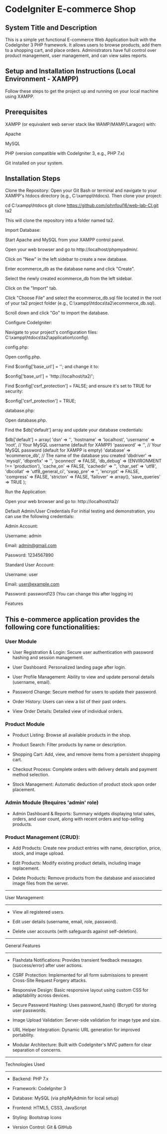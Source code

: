 
# CodeIgniter E-commerce Shop



## System Title and Description

This is a simple yet functional E-commerce Web Application built with the CodeIgniter 3 PHP framework. It allows users to browse products, add them to a shopping cart, and place orders. Administrators have full control over product management, user management, and can view sales reports.


## Setup and Installation Instructions (Local Environment - XAMPP)

Follow these steps to get the project up and running on your local machine using XAMPP.

## Prerequisites
XAMPP (or equivalent web server stack like WAMP/MAMP/Laragon) with:

Apache

MySQL

PHP (version compatible with CodeIgniter 3, e.g., PHP 7.x)

Git installed on your system.

##  Installation Steps
Clone the Repository:
Open your Git Bash or terminal and navigate to your XAMPP's htdocs directory (e.g., C:\xampp\htdocs). Then clone your project:

cd C:\xampp\htdocs
git clone https://github.com/johnfoul16/web-lab-CI.git ta2

This will clone the repository into a folder named ta2.

Import Database:

Start Apache and MySQL from your XAMPP control panel.

Open your web browser and go to http://localhost/phpmyadmin/.

Click on "New" in the left sidebar to create a new database.

Enter ecommerce_db as the database name and click "Create".

Select the newly created ecommerce_db from the left sidebar.

Click on the "Import" tab.

Click "Choose File" and select the ecommerce_db.sql file located in the root of your ta2 project folder (e.g., C:\xampp\htdocs\ta2\ecommerce_db.sql).

Scroll down and click "Go" to import the database.

Configure CodeIgniter:

Navigate to your project's configuration files: C:\xampp\htdocs\ta2\application\config\

config.php:

Open config.php.

Find $config['base_url'] = ''; and change it to:

$config['base_url'] = 'http://localhost/ta2/';

Find $config['csrf_protection'] = FALSE; and ensure it's set to TRUE for security:

$config['csrf_protection'] = TRUE;

database.php:

Open database.php.

Find the $db['default'] array and update your database credentials:

$db['default'] = array(
    'dsn'      => '',
    'hostname' => 'localhost',
    'username' => 'root', // Your MySQL username (default for XAMPP)
    'password' => '',     // Your MySQL password (default for XAMPP is empty)
    'database' => 'ecommerce_db', // The name of the database you created
    'dbdriver' => 'mysqli',
    'dbprefix' => '',
    'pconnect' => FALSE,
    'db_debug' => (ENVIRONMENT !== 'production'),
    'cache_on' => FALSE,
    'cachedir' => '',
    'char_set' => 'utf8',
    'dbcollat' => 'utf8_general_ci',
    'swap_pre' => '',
    'encrypt'  => FALSE,
    'compress' => FALSE,
    'stricton' => FALSE,
    'failover' => array(),
    'save_queries' => TRUE
);

Run the Application:

Open your web browser and go to:
http://localhost/ta2/

Default Admin/User Credentials
For initial testing and demonstration, you can use the following credentials:

Admin Account:

Username: admin

Email: admin@gmail.com

Password: 1234567890

Standard User Account:

Username: user

Email: user@example.com

Password: password123 (You can change this after logging in)

Features
## This e-commerce application provides the following core functionalities:

### User Module
-  User Registration & Login: Secure user authentication with password hashing and session management.

-  User Dashboard: Personalized landing page after login.

-  User Profile Management: Ability to view and update personal details (username, email).

-  Password Change: Secure method for users to update their password.

-  Order History: Users can view a list of their past orders.

-  View Order Details: Detailed view of individual orders.

### Product Module
-  Product Listing: Browse all available products in the shop.

-  Product Search: Filter products by name or description.

-  Shopping Cart: Add, view, and remove items from a persistent shopping cart.

-  Checkout Process: Complete orders with delivery details and payment method selection.

-  Stock Management: Automatic deduction of product stock upon order placement.

### Admin Module (Requires 'admin' role)
-  Admin Dashboard & Reports: Summary widgets displaying total sales, orders, and user count, along with recent orders and top-selling products.

### Product Management (CRUD):

-  Add Products: Create new product entries with name, description, price, stock, and image upload.

-  Edit Products: Modify existing product details, including image replacement.

-  Delete Products: Remove products from the database and associated image files from the server.

*******************
User Management:
*******************

-  View all registered users.

-  Edit user details (username, email, role, password).

-  Delete user accounts (with safeguards against self-deletion).

*******************
General Features
*******************

-  Flashdata Notifications: Provides transient feedback messages (success/error) after user actions.

-  CSRF Protection: Implemented for all form submissions to prevent Cross-Site Request Forgery attacks.

-  Responsive Design: Basic responsive layout using custom CSS for adaptability across devices.

-  Secure Password Hashing: Uses password_hash() (Bcrypt) for storing user passwords.

-  Image Upload Validation: Server-side validation for image type and size.

-  URL Helper Integration: Dynamic URL generation for improved portability.

-  Modular Architecture: Built with CodeIgniter's MVC pattern for clear separation of concerns.

*******************
Technologies Used
*******************

-  Backend: PHP 7.x

-  Framework: CodeIgniter 3

-  Database: MySQL (via phpMyAdmin for local setup)

-  Frontend: HTML5, CSS3, JavaScript

-  Styling: Bootstrap Icons

-  Version Control: Git & GitHub